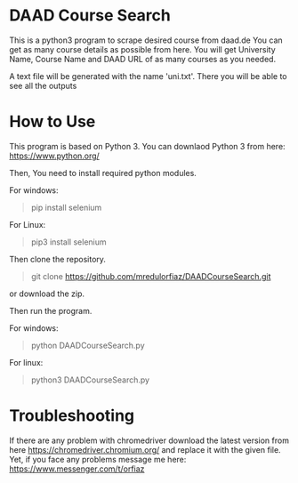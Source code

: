# DAAD Course Search
This is a python3 program to scrape desired course from daad.de You can get as many course details as possible from here. You will get University Name, Course Name and DAAD URL of as many courses as you needed.

A text file will be generated with the name 'uni.txt'. There you will be able to see all the outputs

# How to Use
This program is based on Python 3. You can downlaod Python 3 from here: https://www.python.org/

Then, You need to install required python modules.

For windows:
> pip install selenium

For Linux:
> pip3 install selenium


Then clone the repository.

> git clone https://github.com/mredulorfiaz/DAADCourseSearch.git

or download the zip.

Then run the program.

For windows:

> python DAADCourseSearch.py

For linux:

> python3 DAADCourseSearch.py

# Troubleshooting
If there are any problem with chromedriver download the latest version from here https://chromedriver.chromium.org/ and replace it with the given file. Yet, if you face any problems message me here: https://www.messenger.com/t/orfiaz
